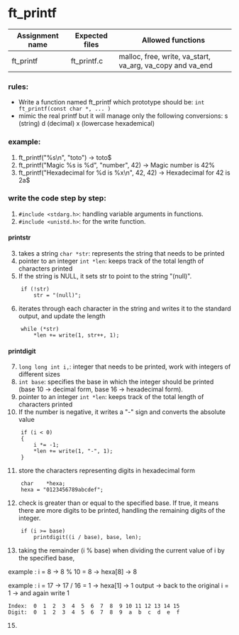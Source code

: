 # ft_printf

| Assignment name | Expected files | Allowed functions |
| --------------- | -------------  | ----------------- |
| ft_printf      | ft_printf.c  | malloc, free, write, va_start, va_arg, va_copy and va_end|

### rules:
* Write a function named ft_printf which prototype should be: ``` int ft_printf(const char *, ... ) ```
* mimic the real printf but it will manage only the following conversions:
s (string)
d (decimal) 
x (lowercase hexademical)

### example:
1. ft_printf("%s\n", "toto") -> toto$
2. ft_printf("Magic %s is %d", "number", 42) -> Magic number is 42%
3. ft_printf("Hexadecimal for %d is %x\n", 42, 42) -> Hexadecimal for 42 is 2a$

### write the code step by step:
1. ``` #include <stdarg.h> ```: handling variable arguments in functions.
2. ``` #include <unistd.h> ```: for the write function.
#### printstr
3. takes a string ``` char *str ```: represents the string that needs to be printed
4. pointer to an integer ``` int *len ```: keeps track of the total length of characters printed
5. If the string is NULL, it sets str to point to the string "(null)".
```
	if (!str)
		str = "(null)";
```
6. iterates through each character in the string and writes it to the standard output, and update the length
```
	while (*str)
		*len += write(1, str++, 1);
```
#### printdigit
7. ``` long long int i, ```: integer that needs to be printed, work with integers of different sizes
8. ``` int base ```: specifies the base in which the integer should be printed (base 10 -> decimal form, base 16 -> hexadecimal form).
9. pointer to an integer ``` int *len ```: keeps track of the total length of characters printed
10. If the number is negative, it writes a "-" sign and converts the absolute value
```
	if (i < 0)
	{
		i *= -1;
		*len += write(1, "-", 1);
	}
```
11. store the characters representing digits in hexadecimal form
```
	char	*hexa;
	hexa = "0123456789abcdef";
```
12. check is greater than or equal to the specified base. If true, it means there are more digits to be printed, handling the remaining digits of the integer.
```
	if (i >= base)
		printdigit((i / base), base, len);
```
13. taking the remainder (i % base) when dividing the current value of i by the specified base,

example : i = 8 -> 8 % 10 = 8 -> hexa[8] -> 8

example : i = 17 -> 17 / 16 = 1 -> hexa[1] -> 1 output -> back to the original i = 1 -> and again write 1 
```
Index:  0  1  2  3  4  5  6  7  8  9 10 11 12 13 14 15
Digit:  0  1  2  3  4  5  6  7  8  9  a  b  c  d  e  f
```
15. 
